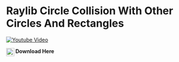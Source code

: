 <h1>Raylib Circle Collision With Other Circles And Rectangles</h1>

 [![Youtube Video](https://img.youtube.com/vi/QH4zdsKjGD4/0.jpg)](https://www.youtube.com/watch?v=QH4zdsKjGD4)

[<img align="left" alt="WaiLimChan | YouTube" width="22px" src="https://cdn.jsdelivr.net/npm/simple-icons@v3/icons/itch-dot-io.svg" />][itch.io] **Download Here**

[Itch.io]: https://wailimchan.itch.io/raylib-circle-vs-rectangle-collision
